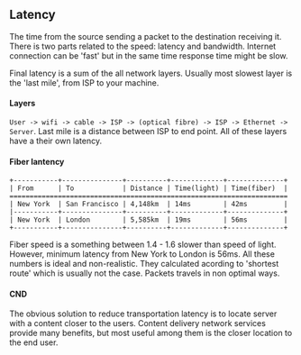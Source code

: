 ## Latency
The time from the source sending a packet to the destination receiving it. There is two parts related to the speed: latency and bandwidth. Internet connection can be 'fast' but in the same time response time might be slow.

Final latency is a sum of the all network layers. Usually most slowest layer is the 'last mile', from ISP to your machine.

#### Layers
`User -> wifi -> cable -> ISP -> (optical fibre) -> ISP -> Ethernet -> Server`. Last mile is a distance between ISP to end point. All of these layers have a their own latency.

#### Fiber lantency

```
+-----------+---------------+----------+-------------+--------------+
| From      | To            | Distance | Time(light) | Time(fiber)  |
=====================================================================
| New York  | San Francisco | 4,148km  | 14ms        | 42ms         |
|-----------+---------------+----------+-------------+--------------+
| New York  | London        | 5,585km  | 19ms        | 56ms         |
+-----------+---------------+----------+-------------+--------------+
```

Fiber speed is a something between 1.4 - 1.6 slower than speed of light. However, minimum latency from New York to London is 56ms. All these numbers is ideal and non-realistic. They calculated acording to 'shortest route' which is usually not the case. Packets travels in non optimal ways.

#### CND
The obvious solution to reduce transportation latency is to locate server with a content closer to the users. Content delivery network services provide many benefits, but most useful among them is the closer location to the end user.

